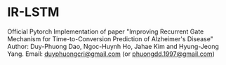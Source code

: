 # IR-LSTM
Official Pytorch Implementation of paper "Improving Recurrent Gate Mechanism for Time-to-Conversion Prediction of Alzheimer's Disease" 
Author: Duy-Phuong Dao, Ngoc-Huynh Ho, Jahae Kim and Hyung-Jeong Yang. 
Email: duyphuongcri@gmail.com (or phuongdd.1997@gmail.com)

